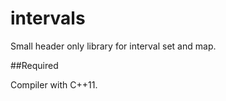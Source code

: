 # intervals

Small header only library for interval set and map.

##Required  

Compiler with C++11.



